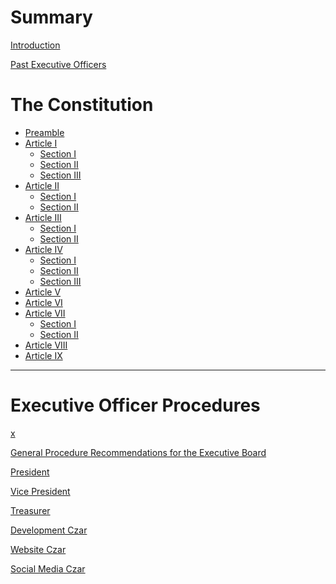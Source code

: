 # Summary

[Introduction](README.md)

[Past Executive Officers](pastexec.md)

# The Constitution

- [Preamble](constitution/preamble.md)
- [Article I](constitution/article1/README.md)
    - [Section I](constitution/article1/section1.md)
    - [Section II](constitution/article1/section2.md)
    - [Section III](constitution/article1/section3.md)
- [Article II](constitution/article2/README.md)
    - [Section I](constitution/article2/section1.md)
    - [Section II](constitution/article2/section2.md)
- [Article III](constitution/article3/README.md)
    - [Section I](constitution/article3/section1.md)
    - [Section II](constitution/article3/section2.md)
- [Article IV](constitition/article4/README.md)
    - [Section I](constitution/article4/section1.md)
    - [Section II](constitution/article4/section2.md)
    - [Section III](constitution/article4/section3.md)
- [Article V](constitution/article5/README.md)
- [Article VI](constitution/article6/README.md)
- [Article VII](constitution/article7/README.md)
    - [Section I](constitution/article7/section1.md)
    - [Section II](constitution/article7/section2.md)
- [Article VIII](constitution/article8/README.md)
- [Article IX](constitution/article9/README.md)

---

# Executive Officer Procedures

[x]()

[General Procedure Recommendations for the Executive Board]()

[President]()

[Vice President]()

[Treasurer]()

[Development Czar]()

[Website Czar]()

[Social Media Czar]()
